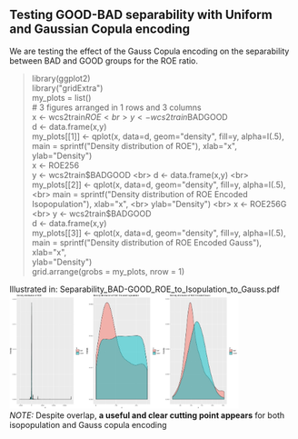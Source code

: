 ## Testing GOOD-BAD separability with Uniform and Gaussian Copula encoding

We are testing the effect of the Gauss Copula encoding on the separability between BAD and GOOD groups for the ROE ratio.

> library(ggplot2) <br>
> library("gridExtra") <br>
> my_plots = list() <br>
> \# 3 figures arranged in 1 rows and 3 columns <br>
> 	x <- wcs2train$ROE <br>
> 	y <- wcs2train$BADGOOD <br>
> 	d <- data.frame(x,y) <br>
> 	my_plots[[1]] <- qplot(x, data=d, geom="density", fill=y, alpha=I(.5),  <br>
   		main = sprintf("Density distribution of ROE"), xlab="x",  <br>
  		ylab="Density") <br>
> 	x <- ROE256 <br>
> 	y <- wcs2train$BADGOOD <br>
> 	d <- data.frame(x,y) <br>
> 	my_plots[[2]] <- qplot(x, data=d, geom="density", fill=y, alpha=I(.5),  <br>
   		main = sprintf("Density distribution of ROE Encoded Isopopulation"), xlab="x",  <br>
  		ylab="Density") <br>
> 	x <- ROE256G <br>
> 	y <- wcs2train$BADGOOD <br>
> 	d <- data.frame(x,y) <br>
> 	my_plots[[3]] <- qplot(x, data=d, geom="density", fill=y, alpha=I(.5),  <br>
   		main = sprintf("Density distribution of ROE Encoded Gauss"), xlab="x",  <br>
  		ylab="Density") <br>
> grid.arrange(grobs = my_plots, nrow = 1) <br>

Illustrated in: Separability_BAD-GOOD_ROE_to_Isopulation_to_Gauss.pdf<br>
<img src="./assets/Separability_BAD-GOOD_ROE_to_Isopulation_to_Gauss.jpg" alt="drawing" width="80%"/><br>
<em>NOTE:</em> Despite overlap, **a useful and clear cutting point appears** for both isopopulation and Gauss copula encoding
